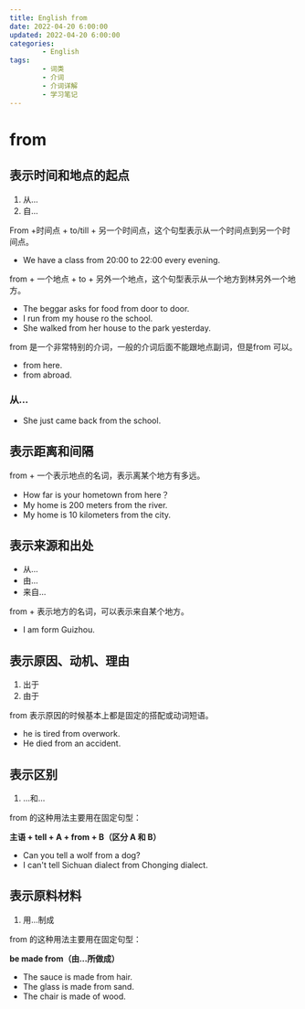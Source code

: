```yaml
---
title: English from
date: 2022-04-20 6:00:00
updated: 2022-04-20 6:00:00
categories:
        - English
tags:
        - 词类
        - 介词
        - 介词详解
        - 学习笔记
---
```


# from

## 表示时间和地点的起点

1. 从...
2. 自...

From +时间点 + to/till + 另一个时间点，这个句型表示从一个时间点到另一个时间点。

- We have a class from 20:00 to 22:00 every evening.

from + 一个地点 + to + 另外一个地点，这个句型表示从一个地方到林另外一个地方。

- The beggar asks for food from door to door.
- I run from my house ro  the school.
- She walked from her house to the park yesterday.

from 是一个非常特别的介词，一般的介词后面不能跟地点副词，但是from 可以。

- from here.
- from abroad.

### 从...

- She just came back from the school.

## 表示距离和间隔

from + 一个表示地点的名词，表示离某个地方有多远。

- How far is your hometown from here？
- My home is 200 meters from the river.
- My home is 10 kilometers from the city.

## 表示来源和出处

- 从...
- 由...
- 来自...

from + 表示地方的名词，可以表示来自某个地方。

- I am form Guizhou.

## 表示原因、动机、理由

1. 出于
2. 由于

from 表示原因的时候基本上都是固定的搭配或动词短语。

- he is tired from overwork.
- He died from an accident.

## 表示区别

1. ...和...

from 的这种用法主要用在固定句型：

**主语 + tell + A + from + B（区分 A 和 B）**

- Can you tell a wolf from a dog?
- I can't tell Sichuan dialect from Chonging dialect.

## 表示原料材料

1. 用...制成

from 的这种用法主要用在固定句型：

**be made from（由...所做成）**

- The sauce is made from hair.
- The glass is made from sand.
- The chair is made of wood.















